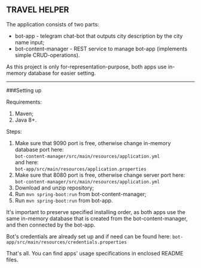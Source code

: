 TRAVEL HELPER</br>
-----------------
The application consists of two parts:<br/>
- bot-app - telegram chat-bot that outputs city description by the city name input;<br/>
- bot-content-manager - REST service to manage bot-app (implements simple CRUD-operations).<br/>

As this project is only for-representation-purpose, both apps use in-memory database for easier setting.<br/>

---------------------------------------
###Setting up<br/>

Requirements:<br/>
1. Maven;<br/>
2. Java 8+.<br/>

Steps:<br/>
1. Make sure that 9090 port is free, otherwise change in-memory database port here:<br/>
    `bot-content-manager/src/main/resources/application.yml`<br/>
and here:<br/>
    `bot-app/src/main/resources/application.properties`<br/>
2. Make sure that 8080 port is free, otherwise change server port here:<br/>
    `bot-content-manager/src/main/resources/application.yml`<br/>
3. Download and unzip repository;<br/>
4. Run `mvn spring-boot:run` from bot-content-manager;<br/>
5. Run `mvn spring-boot:run` from bot-app.<br/>

It's important to preserve specified installing order, as both apps use the same in-memory database that 
is created from the bot-content-manager, and then connected by the bot-app.<br/>

Bot's credentials are already set up and if need can be found here:
`bot-app/src/main/resources/credentials.properties`

That's all. You can find apps' usage specifications in enclosed README files.<br/>
